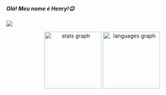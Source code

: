 <h5 align="left">Olá! Meu nome é Henry!😉</h5>

###
<img src="https://static01.nyt.com/images/2022/04/04/multimedia/15ai-nocode/15ai-nocode-videoSixteenByNineJumbo1600.jpg"></img>


<div align="center">
  <img src="https://github-readme-stats.vercel.app/api?username=henryueta&hide_title=false&hide_rank=false&show_icons=true&include_all_commits=true&count_private=true&disable_animations=false&theme=buefy&locale=pt-br&hide_border=true&order=1" height="150" alt="stats graph"  />
  <img src="https://github-readme-stats.vercel.app/api/top-langs?username=henryueta&locale=pt-br&hide_title=false&layout=compact&card_width=320&langs_count=5&theme=buefy&hide_border=true&order=2" height="150" alt="languages graph"  />
</div>

###
